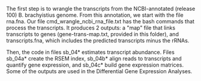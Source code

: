 The first step is to wrangle the transcripts from the NCBI-annotated (release 100) B. brachyistius genome. From this annotation, we start with the file rna.fna. Our file cmd_wrangle_ncbi_rna_file.txt has the bash commands that process the transcripts. It produces 2 outputs: a "map" file that links transcripts to genes (gene-trans-map.txt, provided in this folder), and transcripts.fna, which includes the predicted transcripts minus the rRNAs.

Then, the code in files sb_04* estimates transcript abundance. Files sb_04a* create the RSEM index, sb_04b* align reads to transcripts and quantify gene expression, and sb_04c* build gene expression matrices. Some of the outputs are used in the Differential Gene Expression Analyses.

